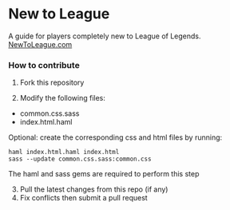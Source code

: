 # New to League
A guide for players completely new to League of Legends. [NewToLeague.com](http://newtoleague.com)

### How to contribute

1. Fork this repository

2. Modify the following files:
  * common.css.sass
  * index.html.haml

  Optional: create the corresponding css and html files by running:

  ```
  haml index.html.haml index.html
  sass --update common.css.sass:common.css
  ```

  The haml and sass gems are required to perform this step

3. Pull the latest changes from this repo (if any)
4. Fix conflicts then submit a pull request

